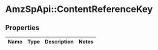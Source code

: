# AmzSpApi::ContentReferenceKey

## Properties
Name | Type | Description | Notes
------------ | ------------- | ------------- | -------------

